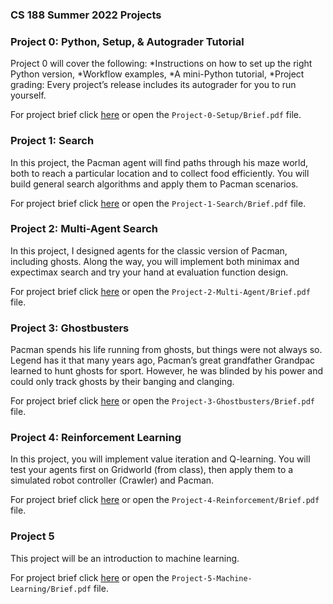 ### CS 188 Summer 2022 Projects 

### Project 0: Python, Setup, & Autograder Tutorial
Project 0 will cover the following:
*Instructions on how to set up the right Python version,
*Workflow examples,
*A mini-Python tutorial,
*Project grading: Every project’s release includes its autograder for you to run yourself.

For project brief click [here](https://inst.eecs.berkeley.edu/~cs188/su22/project0/) or open the `Project-0-Setup/Brief.pdf` file.

### Project 1: Search
In this project, the Pacman agent will find paths through his maze world, both to reach a particular location and to collect food efficiently. You will build general search algorithms and apply them to Pacman scenarios.

For project brief click [here](https://inst.eecs.berkeley.edu/~cs188/su22/project1/) or open the `Project-1-Search/Brief.pdf` file.

### Project 2: Multi-Agent Search
In this project, I designed agents for the classic version of Pacman, including ghosts. Along the way, you will implement both minimax and expectimax search and try your hand at evaluation function design.

For project brief click [here](https://inst.eecs.berkeley.edu/~cs188/su22/project2/) or open the `Project-2-Multi-Agent/Brief.pdf` file.

### Project 3: Ghostbusters
Pacman spends his life running from ghosts, but things were not always so. Legend has it that many years ago, Pacman’s great grandfather Grandpac learned to hunt ghosts for sport. However, he was blinded by his power and could only track ghosts by their banging and clanging.

For project brief click [here](https://inst.eecs.berkeley.edu/~cs188/su22/project3/) or open the `Project-3-Ghostbusters/Brief.pdf` file.

### Project 4: Reinforcement Learning
In this project, you will implement value iteration and Q-learning. You will test your agents first on Gridworld (from class), then apply them to a simulated robot controller (Crawler) and Pacman.

For project brief click [here](https://inst.eecs.berkeley.edu/~cs188/su22/project4/) or open the `Project-4-Reinforcement/Brief.pdf` file.


### Project 5
This project will be an introduction to machine learning.

For project brief click [here](https://inst.eecs.berkeley.edu/~cs188/su22/project5/) or open the `Project-5-Machine-Learning/Brief.pdf` file.